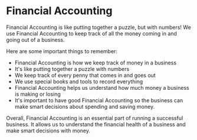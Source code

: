 # Financial Accounting

Financial Accounting is like putting together a puzzle, but with numbers! We use Financial Accounting to keep track of all the money coming in and going out of a business. 

Here are some important things to remember:

- Financial Accounting is how we keep track of money in a business
- It's like putting together a puzzle with numbers
- We keep track of every penny that comes in and goes out
- We use special books and tools to record everything
- Financial Accounting helps us understand how much money a business is making or losing
- It's important to have good Financial Accounting so the business can make smart decisions about spending and saving money.

Overall, Financial Accounting is an essential part of running a successful business. It allows us to understand the financial health of a business and make smart decisions with money.
